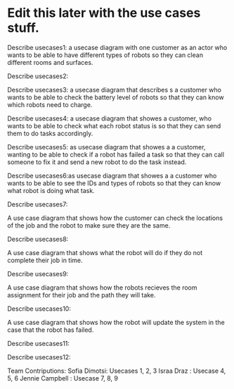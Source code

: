 
# Edit this later with the use cases stuff.
Describe usecases1: a usecase diagram with one customer as an actor who wants to be able to have different types of robots so they can clean different rooms and surfaces.


Describe usecases2:



Describe usecases3: a usecase diagram that describes s a customer who wants to be able to check the battery level of robots so that they can know which robots need to charge.


Describe usecases4: a usecase diagram that showes  a customer, who wants  to be able to check what each robot status is so that they can send them to do tasks accordingly.



Describe usecases5: as usecase diagram that showes a a customer, wanting to be able to check if a robot has failed a task so that they can  call someone to fix it and send a new robot to do the task instead.



Describe usecases6:as usecase diagram that showes a a customer who wants to be able to see the IDs and types of robots so that they can know what robot is doing what task.



Describe usecases7:

A use case diagram that shows how the customer can check the locations of the job and the robot to make sure they are the same.


Describe usecases8:

A use case diagram that shows what the robot will do if they do not complete their job in time.

Describe usecases9:

A use case diagram that shows how the robots recieves the room assignment for their job and the path they will take.


Describe usecases10:

A use case diagram that shows how the robot will update the system in the case that the robot has failed.

Describe usecases11:



Describe usecases12:


Team Contriputions: 
Sofia Dimotsi: Usecases 1, 2, 3
Israa Draz : Usecase 4, 5, 6
Jennie Campbell : Usecase 7, 8, 9